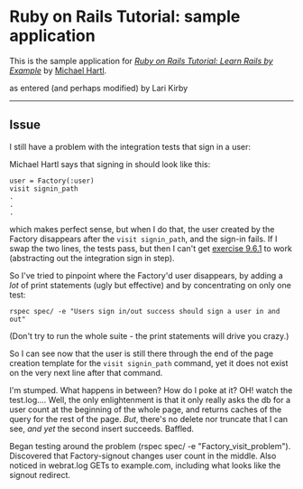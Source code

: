 # Ruby on Rails Tutorial: sample application 

This is the sample application for 
[*Ruby on Rails Tutorial: Learn Rails by Example*](http://railstutorial.org/) 
by [Michael Hartl](http://michaelhartl.com/). 

as entered (and perhaps modified) by Lari Kirby


-----

## Issue

I still have a problem with the integration tests that sign in a user:

Michael Hartl says that signing in should look like this:

	user = Factory(:user)
	visit signin_path
	.
	.
	.

which makes perfect sense, but when I do that, the user created by the Factory disappears after the `visit signin_path`, and the sign-in fails. If I swap the two lines, the tests pass, but then I can't get [exercise 9.6.1](http://ruby.railstutorial.org/chapters/sign-in-sign-out#sec:sign_in_out_exercises) to work (abstracting out the integration sign in step).

So I've tried to pinpoint where the Factory'd user disappears, by adding a *lot* of print statements (ugly but effective) and by concentrating on only one test:

	rspec spec/ -e "Users sign in/out success should sign a user in and out"

(Don't try to run the whole suite - the print statements will drive you crazy.)

So I can see now that the user is still there through the end of the page creation template for the `visit signin_path` command, yet it does not exist on the very next line after that command.

I'm stumped. What happens in between? How do I poke at it? OH! watch the test.log.... Well, the only enlightenment is that it only really asks the db for a user count at the beginning of the whole page, and returns caches of the query for the rest of the page. *But*, there's no delete nor truncate that I can see, *and yet* the second insert succeeds. Baffled.


Began testing around the problem (rspec spec/ -e "Factory_visit_problem").
Discovered that Factory-signout changes user count in the middle.
Also noticed in webrat.log GETs to example.com, including what looks like the signout redirect.


